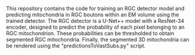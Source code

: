 This repository contains the code for training an RGC detector model and predicting mitochondria in RGC boutons within an EM volume using the trained detector. The RGC detector is a U-Net++ model with a ResNet-34 encoder, designed to predict the probability of each pixel belonging to an RGC mitochondrion. These probabilities can be thresholded to obtain segmented RGC mitochondria. Finally, the segmented 3D mitochondria can be rendered using the "predictionsToVastSubs.py" script.
